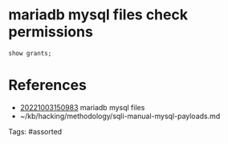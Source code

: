 # mariadb mysql files check permissions
`show grants;`

# References
- [20221003150983](/zet/20221003150983/) mariadb mysql files
- ~/kb/hacking/methodology/sqli-manual-mysql-payloads.md

Tags:
    #assorted

